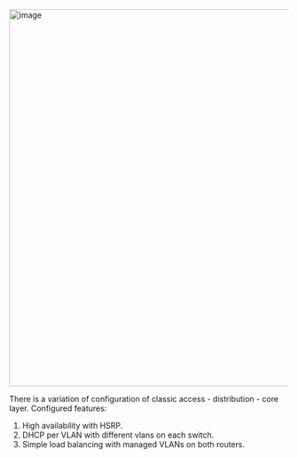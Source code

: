 <img width="1036" height="680" alt="image" src="https://github.com/user-attachments/assets/e90ca759-9f42-45a9-a672-e16fb8ed7218" />

There is a variation of configuration of classic access - distribution - core layer.
Configured features:
1. High availability with HSRP.
2. DHCP per VLAN with different vlans on each switch.
3. Simple load balancing with managed VLANs on both routers.
